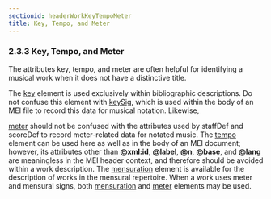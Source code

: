 ```yaml
---
sectionid: headerWorkKeyTempoMeter
title: Key, Tempo, and Meter
---
```



<h3 id="headerWorkKeyTempoMeter">
   <span class="headingNumber">2.3.3</span>
   <span class="head">Key, Tempo, and Meter</span>
</h3>
The attributes key, tempo, and meter are often helpful for identifying a musical work
when
it does not have a distinctive title.



<span class="specList">
   
   <span class="specDesc"></span>
   
   <span class="specDesc"></span>
   
   <span class="specDesc"></span>
   
   <span class="specDesc"></span>
   
</span>


The 
<a class="link_odd_elementSpec" href="/v3/elements/key">key</a> element is used exclusively within bibliographic
descriptions. Do not confuse this element with 
<a class="link_odd_elementSpec" href="/v3/elements/keySig">keySig</a>, which is used
within the body of an MEI file to record this data for musical notation. Likewise,

<a class="link_odd_elementSpec" href="/v3/elements/meter">meter</a> should not be confused with the attributes used by staffDef and
scoreDef to record meter-related data for notated music. The 
<a class="link_odd_elementSpec" href="/v3/elements/tempo">tempo</a>
element can be used here as well as in the body of an MEI document; however, its attributes
other than **@xml:id**, **@label**, **@n**, **@base**, and
**@lang** are meaningless in the MEI header context, and therefore should be avoided
within a work description. The 
<a class="link_odd_elementSpec" href="/v3/elements/mensuration">mensuration</a> element is available for
the description of works in the mensural repertoire. When a work uses meter and mensural
signs, both 
<a class="link_odd_elementSpec" href="/v3/elements/mensuration">mensuration</a> and 
<a class="link_odd_elementSpec" href="/v3/elements/meter">meter</a> elements may
be used.

